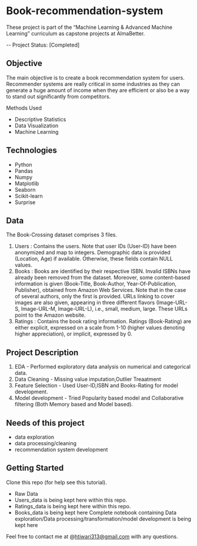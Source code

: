# Book-recommendation-system

These project is part of the “Machine Learning & Advanced Machine Learning” curriculum as capstone projects at AlmaBetter.

-- Project Status: [Completed]
## Objective
The main objective is to create a book recommendation system for users. Recommender systems are really critical in some industries as they can generate a huge amount of income when they are efficient or also be a way to stand out significantly from competitors.

Methods Used
- Descriptive Statistics
- Data Visualization
- Machine Learning

## Technologies

- Python
- Pandas
- Numpy
- Matplotlib
- Seaborn
- Scikit-learn
- Surprise

## Data
The Book-Crossing dataset comprises 3 files.

1. Users : Contains the users. Note that user IDs (User-ID) have been anonymized and map to integers. Demographic data is provided (Location, Age) if available. Otherwise, these fields contain NULL values.
2. Books : Books are identified by their respective ISBN. Invalid ISBNs have already been removed from the dataset. Moreover, some content-based information is given (Book-Title, Book-Author, Year-Of-Publication, Publisher), obtained from Amazon Web Services. Note that in the case of several authors, only the first is provided. URLs linking to cover images are also given, appearing in three different flavors (Image-URL-S, Image-URL-M, Image-URL-L), i.e., small, medium, large. These URLs point to the Amazon website.
3. Ratings : Contains the book rating information. Ratings (Book-Rating) are either explicit, expressed on a scale from 1-10 (higher values denoting higher appreciation), or implicit, expressed by 0.

## Project Description
1. EDA - Performed exploratory data analysis on numerical and categorical data.
2. Data Cleaning - Missing value imputation,Outlier Treaatment
3. Feature Selection - Used User-ID,ISBN and Books-Rating for model development.
4. Model development - Tried Popularity based model and Collaborative filtering (Both Memory based and Model based).

## Needs of this project
- data exploration
- data processing/cleaning
- recommendation system development

## Getting Started
Clone this repo (for help see this tutorial).
- Raw Data
- Users_data is being kept here within this repo.
- Ratings_data is being kept here within this repo.
- Books_data is being kept here
Complete notebook containing Data exploration/Data processing/transformation/model development is being kept here

Feel free to contact me at @htiwari313@gmail.com with any questions.
